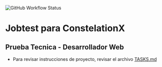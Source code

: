 ![GitHub Workflow Status](https://img.shields.io/github/workflow/status/gbelot2003/jobtest/CI?label=build)

# Jobtest para ConstelationX
## Prueba Tecnica - Desarrollador Web

* Para revisar instrucciones de proyecto, revisar el archivo [TASKS.md](https://github.com/gbelot2003/jobtest/TASKS.md)
